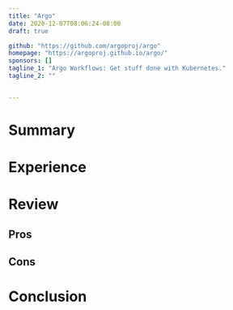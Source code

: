 ```yaml
---
title: "Argo"
date: 2020-12-07T08:06:24-08:00
draft: true

github: "https://github.com/argoproj/argo"
homepage: "https://argoproj.github.io/argo/"
sponsors: []
tagline_1: "Argo Workflows: Get stuff done with Kubernetes."
tagline_2: ""


---
```


# Summary

# Experience

# Review

## Pros

## Cons

# Conclusion